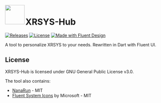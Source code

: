 

<img align="left" src="gui/windows/runner/resources/app_icon.ico" width="64" height="64" />

# XRSYS-Hub
[![Releases](https://img.shields.io/github/v/release/xrgzs/xrsys-hub.svg)](https://github.com/xrgzs/xrsys-hub/releases)
[![License](https://img.shields.io/github/license/xrgzs/xrsys-hub.svg)](https://github.com/xrgzs/xrsys-hub/blob/main/LICENSE)
[![Made with Fluent Design](https://img.shields.io/badge/fluent-design-blue?style=flat-square&color=gray&labelColor=0078D7)](https://github.com/bdlukaa/fluent_ui)
<br>

A tool to personalize XRSYS to your needs. Rewritten in Dart with Fluent UI.

## License

XRSYS-Hub is licensed under GNU General Public License v3.0. 

The tool also contains:
* [NanaRun](https://github.com/M2Team/NanaRun) - MIT
* [Fluent System Icons](https://github.com/microsoft/fluentui-system-icons) by Microsoft - MIT

## 
